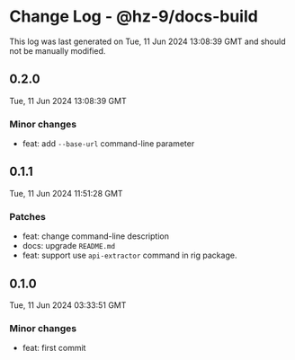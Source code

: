 # Change Log - @hz-9/docs-build

This log was last generated on Tue, 11 Jun 2024 13:08:39 GMT and should not be manually modified.

## 0.2.0
Tue, 11 Jun 2024 13:08:39 GMT

### Minor changes

- feat: add `--base-url` command-line parameter

## 0.1.1
Tue, 11 Jun 2024 11:51:28 GMT

### Patches

- feat: change command-line description
- docs: upgrade `README.md`
- feat: support use `api-extractor` command in rig package.

## 0.1.0
Tue, 11 Jun 2024 03:33:51 GMT

### Minor changes

- feat: first commit


